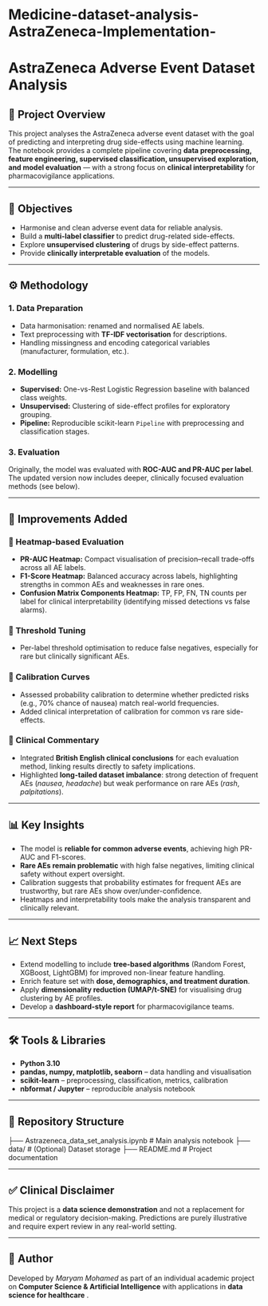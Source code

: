 # Medicine-dataset-analysis-AstraZeneca-Implementation-
# AstraZeneca Adverse Event Dataset Analysis

## 📌 Project Overview
This project analyses the AstraZeneca adverse event dataset with the goal of predicting and interpreting drug side-effects using machine learning.  
The notebook provides a complete pipeline covering **data preprocessing, feature engineering, supervised classification, unsupervised exploration, and model evaluation** — with a strong focus on **clinical interpretability** for pharmacovigilance applications.  

---

## 🔬 Objectives
- Harmonise and clean adverse event data for reliable analysis.  
- Build a **multi-label classifier** to predict drug-related side-effects.  
- Explore **unsupervised clustering** of drugs by side-effect patterns.  
- Provide **clinically interpretable evaluation** of the models.  

---

## ⚙️ Methodology

### 1. Data Preparation
- Data harmonisation: renamed and normalised AE labels.  
- Text preprocessing with **TF-IDF vectorisation** for descriptions.  
- Handling missingness and encoding categorical variables (manufacturer, formulation, etc.).  

### 2. Modelling
- **Supervised:** One-vs-Rest Logistic Regression baseline with balanced class weights.  
- **Unsupervised:** Clustering of side-effect profiles for exploratory grouping.  
- **Pipeline:** Reproducible scikit-learn `Pipeline` with preprocessing and classification stages.  

### 3. Evaluation
Originally, the model was evaluated with **ROC-AUC and PR-AUC per label**. The updated version now includes deeper, clinically focused evaluation methods (see below).  

---

## 🚀 Improvements Added

### 🔹 Heatmap-based Evaluation
- **PR-AUC Heatmap:** Compact visualisation of precision–recall trade-offs across all AE labels.  
- **F1-Score Heatmap:** Balanced accuracy across labels, highlighting strengths in common AEs and weaknesses in rare ones.  
- **Confusion Matrix Components Heatmap:** TP, FP, FN, TN counts per label for clinical interpretability (identifying missed detections vs false alarms).  

### 🔹 Threshold Tuning
- Per-label threshold optimisation to reduce false negatives, especially for rare but clinically significant AEs.  

### 🔹 Calibration Curves
- Assessed probability calibration to determine whether predicted risks (e.g., 70% chance of nausea) match real-world frequencies.  
- Added clinical interpretation of calibration for common vs rare side-effects.  

### 🔹 Clinical Commentary
- Integrated **British English clinical conclusions** for each evaluation method, linking results directly to safety implications.  
- Highlighted **long-tailed dataset imbalance**: strong detection of frequent AEs (*nausea*, *headache*) but weak performance on rare AEs (*rash*, *palpitations*).  

---

## 📊 Key Insights
- The model is **reliable for common adverse events**, achieving high PR-AUC and F1-scores.  
- **Rare AEs remain problematic** with high false negatives, limiting clinical safety without expert oversight.  
- Calibration suggests that probability estimates for frequent AEs are trustworthy, but rare AEs show over/under-confidence.  
- Heatmaps and interpretability tools make the analysis transparent and clinically relevant.  

---

## 📈 Next Steps
- Extend modelling to include **tree-based algorithms** (Random Forest, XGBoost, LightGBM) for improved non-linear feature handling.  
- Enrich feature set with **dose, demographics, and treatment duration**.  
- Apply **dimensionality reduction (UMAP/t-SNE)** for visualising drug clustering by AE profiles.  
- Develop a **dashboard-style report** for pharmacovigilance teams.  

---

## 🛠️ Tools & Libraries
- **Python 3.10**  
- **pandas, numpy, matplotlib, seaborn** – data handling and visualisation  
- **scikit-learn** – preprocessing, classification, metrics, calibration  
- **nbformat / Jupyter** – reproducible analysis notebook  

---

## 📂 Repository Structure
├── Astrazeneca_data_set_analysis.ipynb # Main analysis notebook
├── data/ # (Optional) Dataset storage
├── README.md # Project documentation


---

## ✅ Clinical Disclaimer
This project is a **data science demonstration** and not a replacement for medical or regulatory decision-making. Predictions are purely illustrative and require expert review in any real-world setting.  

---

## 📌 Author
Developed by *Maryam Mohamed* as part of an individual academic project on **Computer Science & Artificial Intelligence** with applications in **data science for healthcare** .  



